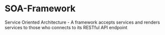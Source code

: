 # SOA-Framework
Service Oriented Architecture - A framework accepts services and renders services to those who connects to its RESTful API endpoint
